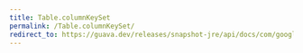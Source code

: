 ```yaml
---
title: Table.columnKeySet
permalink: /Table.columnKeySet/
redirect_to: https://guava.dev/releases/snapshot-jre/api/docs/com/google/common/collect/Table.html#columnKeySet--
---
```

